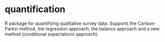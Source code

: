 # quantification

R package for quantifying qualitative survey data. Supports the Carlson-Parkin method, the regression approach, the balance approach and a new method (conditional expectations approach).